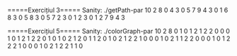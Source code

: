=====Exercițiul 3=====
Sanity:
./getPath-par 10 2 8
 0  4  3 
 0  5  7  9  4  3 
 0  1  6  8  3 
 0  5  8  3 
 0  5  7  2  3 
 0  1  2  3 
 0  1  2  7  9  4  3 

=====Exercițiul 5=====
Sanity:
./colorGraph-par 10 2 8
 0  1  0  1  2  1  2  2  0  0 
 0  1  0  1  2  1  2  2  0  1 
 0  1  0  2  1  2  0  1  1  2 
 0  1  0  2  1  2  2  1  0  0 
 0  1  0  2  1  1  2  2  0  0 
 0  1  0  1  2  2  2  1  0  0 
 0  1  0  2  1  2  2  1  1  0